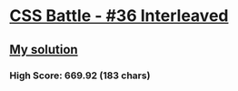 # [CSS Battle - #36 Interleaved](https://cssbattle.dev/play/36)

## [My solution](https://arpadgbondor.github.io/CSSBattle-36/)

### High Score: 669.92 (183 chars)
